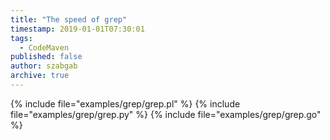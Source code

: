 ```yaml
---
title: "The speed of grep"
timestamp: 2019-01-01T07:30:01
tags:
  - CodeMaven
published: false
author: szabgab
archive: true
---
```




{% include file="examples/grep/grep.pl" %}
{% include file="examples/grep/grep.py" %}
{% include file="examples/grep/grep.go" %}

